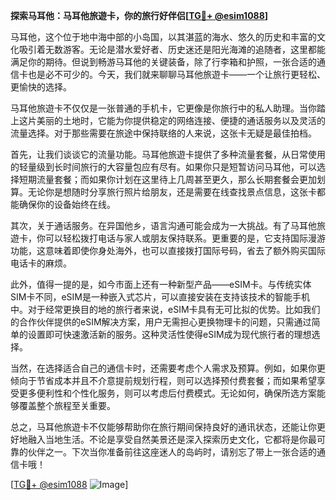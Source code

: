 **探索马耳他：马耳他旅遊卡，你的旅行好伴侣[[TG💪+ @esim1088](https://t.me/s/esim1088)]**

马耳他，这个位于地中海中部的小岛国，以其湛蓝的海水、悠久的历史和丰富的文化吸引着无数游客。无论是潜水爱好者、历史迷还是阳光海滩的追随者，这里都能满足你的期待。但说到畅游马耳他的关键装备，除了行李箱和护照，一张合适的通信卡也是必不可少的。今天，我们就来聊聊马耳他旅遊卡——一个让旅行更轻松、更愉快的选择。

马耳他旅遊卡不仅仅是一张普通的手机卡，它更像是你旅行中的私人助理。当你踏上这片美丽的土地时，它能为你提供稳定的网络连接、便捷的通话服务以及灵活的流量选择。对于那些需要在旅途中保持联络的人来说，这张卡无疑是最佳拍档。

首先，让我们谈谈它的流量功能。马耳他旅遊卡提供了多种流量套餐，从日常使用的轻量级到长时间旅行的大容量包应有尽有。如果你只是短暂访问马耳他，可以选择短期流量套餐；而如果你计划在这里待上几周甚至更久，那么长期套餐会更加划算。无论你是想随时分享旅行照片给朋友，还是需要在线查找景点信息，这张卡都能确保你的设备始终在线。

其次，关于通话服务。在异国他乡，语言沟通可能会成为一大挑战。有了马耳他旅遊卡，你可以轻松拨打电话与家人或朋友保持联系。更重要的是，它支持国际漫游功能，这意味着即使你身处海外，也可以直接拨打国际号码，省去了额外购买国际电话卡的麻烦。

此外，值得一提的是，如今市面上还有一种新型产品——eSIM卡。与传统实体SIM卡不同，eSIM是一种嵌入式芯片，可以直接安装在支持该技术的智能手机中。对于经常更换目的地的旅行者来说，eSIM卡具有无可比拟的优势。比如我们的合作伙伴提供的eSIM解决方案，用户无需担心更换物理卡的问题，只需通过简单的设置即可快速激活新的服务。这种灵活性使得eSIM成为现代旅行者的理想选择。

当然，在选择适合自己的通信卡时，还需要考虑个人需求及预算。例如，如果你更倾向于节省成本并且不介意提前规划行程，则可以选择预付费套餐；而如果希望享受更多便利性和个性化服务，则可以考虑后付费模式。无论如何，确保所选方案能够覆盖整个旅程至关重要。

总之，马耳他旅遊卡不仅能够帮助你在旅行期间保持良好的通讯状态，还能让你更好地融入当地生活。不论是享受自然美景还是深入探索历史文化，它都将是你最可靠的伙伴之一。下次当你准备前往这座迷人的岛屿时，请别忘了带上一张合适的通信卡哦！

[[TG💪+ @esim1088](https://t.me/s/esim1088) ![Image](https://i.postimg.cc/4NQfJmqS/Snipaste-2025-05-13-00-14-12.png)]